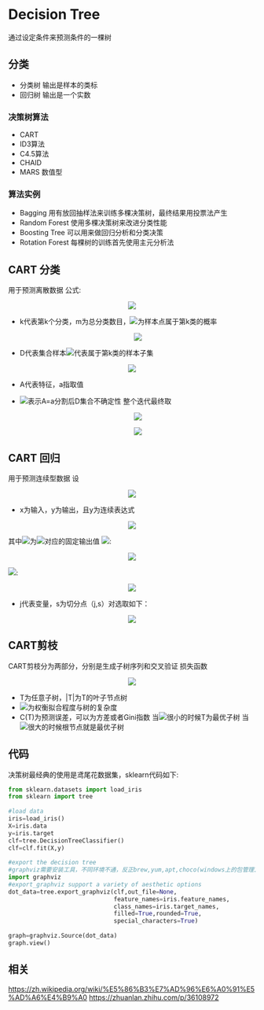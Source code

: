 # Decision Tree
通过设定条件来预测条件的一棵树
##  分类
  
* 分类树 输出是样本的类标
* 回归树 输出是一个实数
###  决策树算法
  
* CART
* ID3算法
* C4.5算法
* CHAID
* MARS 数值型
###  算法实例
  
* Bagging 用有放回抽样法来训练多棵决策树，最终结果用投票法产生
* Random Forest 使用多棵决策树来改进分类性能
* Boosting Tree 可以用来做回归分析和分类决策
* Rotation Forest 每棵树的训练首先使用主元分析法
##  CART 分类
  
用于预测离散数据
公式:
    <p align="center"><img src="https://latex.codecogs.com/gif.latex?Gini(p)=&#x5C;sum_{k=1}^{m}p_k(1-p_k)=1-&#x5C;sum_{k=1}^{m}p_{k}^{2}"/></p>  
  
* k代表第k个分类，m为总分类数目，<img src="https://latex.codecogs.com/gif.latex?p_k"/>为样本点属于第k类的概率
    <p align="center"><img src="https://latex.codecogs.com/gif.latex?Gini(D)=1-&#x5C;sum_{k=1}^{k}(&#x5C;frac{|C_k|}{|D|})^2"/></p>  
  
* D代表集合样本<img src="https://latex.codecogs.com/gif.latex?C_k"/>代表属于第k类的样本子集
<p align="center"><img src="https://latex.codecogs.com/gif.latex?Gain_Gini(D,A)=&#x5C;frac{|D_1|}{D}Gini(D_1)+&#x5C;frac{|D_2|}{D}Gini(D_2)"/></p>  
  
* A代表特征，a指取值
* <img src="https://latex.codecogs.com/gif.latex?Gini(D)表示集合D的不确定性，Gini(D,A)"/>表示A=a分割后D集合不确定性
整个迭代最终取
    <p align="center"><img src="https://latex.codecogs.com/gif.latex?Min_{i&#x5C;in%20A}(Gain_Gini(D,A))"/></p>  
  
    <p align="center"><img src="https://latex.codecogs.com/gif.latex?Min_{A&#x5C;in%20attribute}(Min_{i&#x5C;in%20A}(Gain_Gini(D,A)))"/></p>  
  
##  CART 回归
  
用于预测连续型数据
设
<p align="center"><img src="https://latex.codecogs.com/gif.latex?D={(x_1,y_1),...(x_n,y_n)}"/></p>  
  
* x为输入，y为输出，且y为连续表达式
<p align="center"><img src="https://latex.codecogs.com/gif.latex?f(x)=&#x5C;sum_{m=1}^{m}C_mI(x&#x5C;in%20R_m)"/></p>  
  
其中<img src="https://latex.codecogs.com/gif.latex?C_m"/>为<img src="https://latex.codecogs.com/gif.latex?R_m"/>对应的固定输出值
<img src="https://latex.codecogs.com/gif.latex?R_m"/>: <p align="center"><img src="https://latex.codecogs.com/gif.latex?R_1(j,s)={x|x^j&#x5C;leq%20s},R_2(j,s)={x|x^j&gt;s}"/></p>  
  
<img src="https://latex.codecogs.com/gif.latex?C_m"/>: <p align="center"><img src="https://latex.codecogs.com/gif.latex?&#x5C;frac{1}{N_m}&#x5C;sum_{x_i&#x5C;in%20R_m(j,s)}y_i"/></p>  
  
* j代表变量，s为切分点（j,s）对选取如下：
<p align="center"><img src="https://latex.codecogs.com/gif.latex?Min_(j,s)[Min_{c_1}&#x5C;sum_{x_i&#x5C;in%20R_i(j,s)}(y_i,C_1)^2+Min_{c_2}&#x5C;sum_{x_i&#x5C;in%20R_i(j,s)}(y_i,C_2)^2]"/></p>  
  
##  CART剪枝
  
CART剪枝分为两部分，分别是生成子树序列和交叉验证
损失函数
<p align="center"><img src="https://latex.codecogs.com/gif.latex?C_&#x5C;alpha(T)=C(T)+&#x5C;alpha|T|"/></p>  
  
* T为任意子树，|T|为T的叶子节点树
* <img src="https://latex.codecogs.com/gif.latex?&#x5C;alpha"/>为权衡拟合程度与树的复杂度
* C(T)为预测误差，可以为方差或者Gini指数
当<img src="https://latex.codecogs.com/gif.latex?&#x5C;alpha"/>很小的时候T为最优子树
当<img src="https://latex.codecogs.com/gif.latex?&#x5C;alpha"/>很大的时候根节点就是最优子树
##  代码
  
决策树最经典的使用是鸢尾花数据集，sklearn代码如下:
```python
from sklearn.datasets import load_iris
from sklearn import tree
  
#load data
iris=load_iris()
X=iris.data
y=iris.target
clf=tree.DecisionTreeClassifier()
clf=clf.fit(X,y)
  
#export the decision tree
#graphviz需要安装工具，不同环境不通，反正brew,yum,apt,choco(windows上的包管理工具)
import graphviz
#export_graphviz support a variety of aesthetic options
dot_data=tree.export_graphviz(clf,out_file=None,
                              feature_names=iris.feature_names,
                              class_names=iris.target_names,
                              filled=True,rounded=True,
                              special_characters=True)
  
graph=graphviz.Source(dot_data)
graph.view()
```
##  相关
  
https://zh.wikipedia.org/wiki/%E5%86%B3%E7%AD%96%E6%A0%91%E5%AD%A6%E4%B9%A0
https://zhuanlan.zhihu.com/p/36108972
  